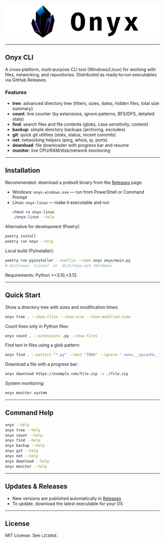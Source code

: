 ![banner](static/banner_readme.png)

---

## Onyx CLI

A cross‑platform, multi‑purpose CLI tool (Windows/Linux) for working with files, networking, and repositories. Distributed as ready‑to‑run executables via GitHub Releases.

### Features
- **tree**: advanced directory tree (filters, sizes, dates, hidden files, total size summary)
- **count**: line counter (by extensions, ignore patterns, BFS/DFS, detailed stats)
- **find**: search files and file contents (globs, case sensitivity, context)
- **backup**: simple directory backups (archiving, excludes)
- **git**: quick git utilities (stats, status, recent commits)
- **net**: networking helpers (ping, whois, ip, ports)
- **download**: file downloader with progress bar and resume
- **monitor**: live CPU/RAM/disk/network monitoring

---

## Installation

Recommended: download a prebuilt binary from the [Releases](https://github.com/Noloquideus/onyx/releases) page.

- Windows: `onyx-windows.exe` — run from PowerShell or Command Prompt
- Linux: `onyx-linux` — make it executable and run
  ```bash
  chmod +x onyx-linux
  ./onyx-linux --help
  ```

Alternative for development (Poetry):
```bash
poetry install
poetry run onyx --help
```

Local build (PyInstaller):
```bash
poetry run pyinstaller --onefile --name onyx onyx/main.py
# dist/onyx  (Linux)  or  dist/onyx.exe (Windows)
```
Requirements: Python >=3.10,<3.13.

---

## Quick Start

Show a directory tree with sizes and modification times:
```bash
onyx tree . --show-files --show-size --show-modified-time
```

Count lines only in Python files:
```bash
onyx count . --extensions .py --show-files
```

Find text in files using a glob pattern:
```bash
onyx find . --pattern "*.py" --text "TODO" --ignore ".venv,__pycache__"
```

Download a file with a progress bar:
```bash
onyx download https://example.com/file.zip -o ./file.zip
```

System monitoring:
```bash
onyx monitor system
```

---

## Command Help
```bash
onyx --help
onyx tree --help
onyx count --help
onyx find --help
onyx backup --help
onyx git --help
onyx net --help
onyx download --help
onyx monitor --help
```

---

## Updates & Releases
- New versions are published automatically in [Releases](https://github.com/Noloquideus/onyx/releases)
- To update, download the latest executable for your OS

---

## License
MIT License. See `LICENSE`.

